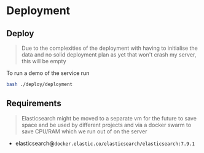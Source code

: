 # Deployment

## Deploy

> Due to the complexities of the deployment with having to initialise the data and
> no solid deployment plan as yet that won't crash my server, this will be empty

To run a demo of the service run

```bash
bash ./deploy/deployment
```

## Requirements

> Elasticsearch might be moved to a separate vm for the future to save space
> and be used by different projects and via a docker swarm to save CPU/RAM
> which we run out of on the server

- elasticsearch@`docker.elastic.co/elasticsearch/elasticsearch:7.9.1`
